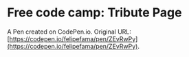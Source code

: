 # Free code camp: Tribute Page

A Pen created on CodePen.io. Original URL: [https://codepen.io/felipefama/pen/ZEvRwPy](https://codepen.io/felipefama/pen/ZEvRwPy).

